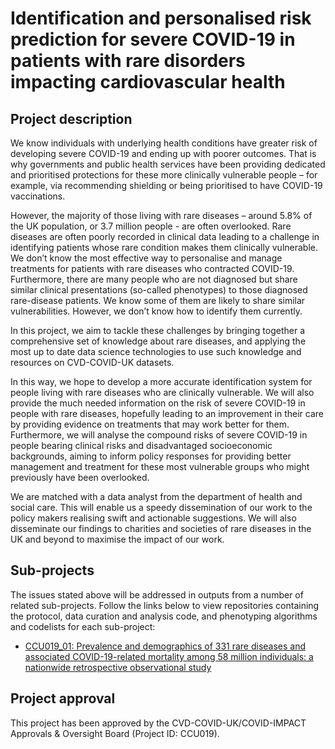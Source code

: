 # Identification and personalised risk prediction for severe COVID-19 in patients with rare disorders impacting cardiovascular health

## Project description

We know individuals with underlying health conditions have greater risk of developing severe COVID-19 and ending up with poorer outcomes. That is why governments and public health services have been providing dedicated and prioritised protections for these more clinically vulnerable people – for example, via recommending shielding or being prioritised to have COVID-19 vaccinations.

However, the majority of those living with rare diseases – around 5.8% of the UK population, or 3.7 million people - are often overlooked. Rare diseases are often poorly recorded in clinical data leading to a challenge in identifying patients whose rare condition makes them clinically vulnerable. We don’t know the most effective way to personalise and manage treatments for patients with rare diseases who contracted COVID-19. Furthermore, there are many people who are not diagnosed but share similar clinical presentations (so-called phenotypes) to those diagnosed rare-disease patients. We know some of them are likely to share similar vulnerabilities. However, we don’t know how to identify them currently.  

In this project, we aim to tackle these challenges by bringing together a comprehensive set of knowledge about rare diseases, and applying the most up to date data science technologies to use such knowledge and resources on CVD-COVID-UK datasets.

In this way, we hope to develop a more accurate identification system for people living with rare diseases who are clinically vulnerable. We will also provide the much needed information on the risk of severe COVID-19 in people with rare diseases, hopefully leading to an improvement in their care by providing evidence on treatments that may work better for them. Furthermore, we will analyse the compound risks of severe COVID-19 in people bearing clinical risks and disadvantaged socioeconomic backgrounds, aiming to inform policy responses for providing better management and treatment for these most vulnerable groups who might previously have been overlooked.

We are matched with a data analyst from the department of health and social care. This will enable us a speedy dissemination of our work to the policy makers realising swift and actionable suggestions. We will also disseminate our findings to charities and societies of rare diseases in the UK and beyond to maximise the impact of our work.

## Sub-projects

The issues stated above will be addressed in outputs from a number of related sub-projects.  Follow the links below to view repositories containing the protocol, data curation and analysis code, and phenotyping algorithms and codelists for each sub-project:

* [CCU019_01: Prevalence and demographics of 331 rare diseases and associated COVID-19-related mortality among 58 million individuals: a nationwide retrospective observational study](https://github.com/BHFDSC/CCU019_01)

## Project approval
This project has been approved by the CVD-COVID-UK/COVID-IMPACT Approvals & Oversight Board (Project ID: CCU019).
